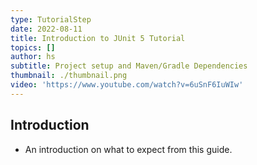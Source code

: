 ```yaml
---
type: TutorialStep
date: 2022-08-11
title: Introduction to JUnit 5 Tutorial
topics: []
author: hs
subtitle: Project setup and Maven/Gradle Dependencies
thumbnail: ./thumbnail.png
video: 'https://www.youtube.com/watch?v=6uSnF6IuWIw'
---
```


## Introduction

* An introduction on what to expect from this guide.
